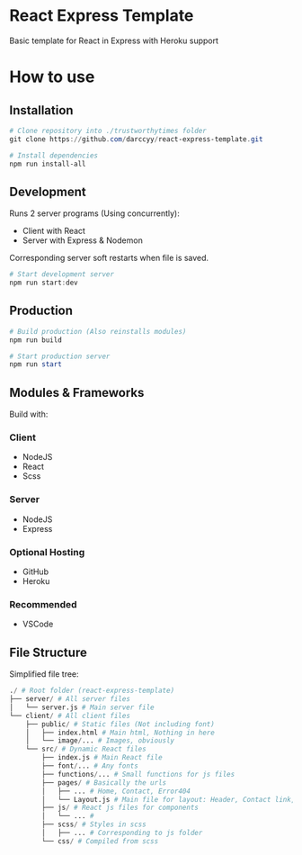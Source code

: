 # React Express Template

Basic template for React in Express with Heroku support

# How to use

## Installation

```powershell
# Clone repository into ./trustworthytimes folder
git clone https://github.com/darccyy/react-express-template.git

# Install dependencies
npm run install-all
```

## Development

Runs 2 server programs (Using concurrently):

- Client with React
- Server with Express & Nodemon

Corresponding server soft restarts when file is saved.

```powershell
# Start development server
npm run start:dev
```

## Production

```powershell
# Build production (Also reinstalls modules)
npm run build

# Start production server
npm run start
```

## Modules & Frameworks

Build with:

### Client

- NodeJS
- React
- Scss

### Server

- NodeJS
- Express

### Optional Hosting

- GitHub
- Heroku

### Recommended

- VSCode

## File Structure

Simplified file tree:

```py
./ # Root folder (react-express-template)
├── server/ # All server files
│   └── server.js # Main server file
└── client/ # All client files
    ├── public/ # Static files (Not including font)
    │   ├── index.html # Main html, Nothing in here
    │   └── image/... # Images, obviously
    └── src/ # Dynamic React files
        ├── index.js # Main React file
        ├── font/... # Any fonts
        ├── functions/... # Small functions for js files
        ├── pages/ # Basically the urls
        │   ├── ... # Home, Contact, Error404
        │   └── Layout.js # Main file for layout: Header, Contact link, ect.
        ├── js/ # React js files for components
        │   └── ... #
        ├── scss/ # Styles in scss
        │   ├── ... # Corresponding to js folder
        └── css/ # Compiled from scss
```
